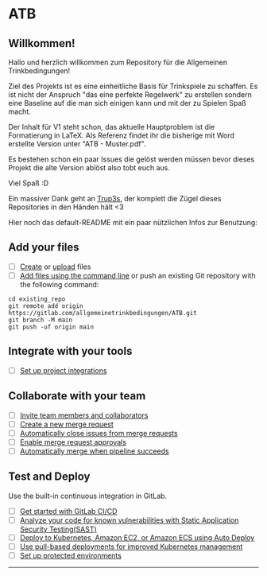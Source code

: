 # ATB



## Willkommen!

Hallo und herzlich willkommen zum Repository für die Allgemeinen Trinkbedingungen!

Ziel des Projekts ist es eine einheitliche Basis für Trinkspiele zu schaffen.
Es ist nicht der Anspruch "das eine perfekte Regelwerk" zu erstellen sondern eine Baseline auf die man sich einigen kann und mit der zu Spielen Spaß macht.

Der Inhalt für V1 steht schon, das aktuelle Hauptproblem ist die Formatierung in LaTeX.
Als Referenz findet ihr die bisherige mit Word erstellte Version unter "ATB - Muster.pdf".

Es bestehen schon ein paar Issues die gelöst werden müssen bevor dieses Projekt die alte Version ablöst also tobt euch aus.

Viel Spaß :D

Ein massiver Dank geht an [Trup3s](https://github.com/Trup3s), der komplett die Zügel dieses Repositories in den Händen hält <3

Hier noch das default-README mit ein paar nützlichen Infos zur Benutzung:

## Add your files

- [ ] [Create](https://docs.gitlab.com/ee/user/project/repository/web_editor.html#create-a-file) or [upload](https://docs.gitlab.com/ee/user/project/repository/web_editor.html#upload-a-file) files
- [ ] [Add files using the command line](https://docs.gitlab.com/ee/gitlab-basics/add-file.html#add-a-file-using-the-command-line) or push an existing Git repository with the following command:

```
cd existing_repo
git remote add origin https://gitlab.com/allgemeinetrinkbedingungen/ATB.git
git branch -M main
git push -uf origin main
```

## Integrate with your tools

- [ ] [Set up project integrations](https://gitlab.com/allgemeinetrinkbedingungen/ATB/-/settings/integrations)

## Collaborate with your team

- [ ] [Invite team members and collaborators](https://docs.gitlab.com/ee/user/project/members/)
- [ ] [Create a new merge request](https://docs.gitlab.com/ee/user/project/merge_requests/creating_merge_requests.html)
- [ ] [Automatically close issues from merge requests](https://docs.gitlab.com/ee/user/project/issues/managing_issues.html#closing-issues-automatically)
- [ ] [Enable merge request approvals](https://docs.gitlab.com/ee/user/project/merge_requests/approvals/)
- [ ] [Automatically merge when pipeline succeeds](https://docs.gitlab.com/ee/user/project/merge_requests/merge_when_pipeline_succeeds.html)

## Test and Deploy

Use the built-in continuous integration in GitLab.

- [ ] [Get started with GitLab CI/CD](https://docs.gitlab.com/ee/ci/quick_start/index.html)
- [ ] [Analyze your code for known vulnerabilities with Static Application Security Testing(SAST)](https://docs.gitlab.com/ee/user/application_security/sast/)
- [ ] [Deploy to Kubernetes, Amazon EC2, or Amazon ECS using Auto Deploy](https://docs.gitlab.com/ee/topics/autodevops/requirements.html)
- [ ] [Use pull-based deployments for improved Kubernetes management](https://docs.gitlab.com/ee/user/clusters/agent/)
- [ ] [Set up protected environments](https://docs.gitlab.com/ee/ci/environments/protected_environments.html)

***